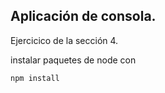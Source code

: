 ## Aplicación de consola.
Ejercicico de la sección 4.

instalar paquetes de node con
```
npm install
```